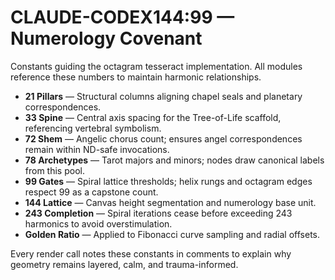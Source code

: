 # CLAUDE-CODEX144:99 — Numerology Covenant

Constants guiding the octagram tesseract implementation. All modules reference these numbers to maintain harmonic relationships.

- **21 Pillars** — Structural columns aligning chapel seals and planetary correspondences.
- **33 Spine** — Central axis spacing for the Tree-of-Life scaffold, referencing vertebral symbolism.
- **72 Shem** — Angelic chorus count; ensures angel correspondences remain within ND-safe invocations.
- **78 Archetypes** — Tarot majors and minors; nodes draw canonical labels from this pool.
- **99 Gates** — Spiral lattice thresholds; helix rungs and octagram edges respect 99 as a capstone count.
- **144 Lattice** — Canvas height segmentation and numerology base unit.
- **243 Completion** — Spiral iterations cease before exceeding 243 harmonics to avoid overstimulation.
- **Golden Ratio** — Applied to Fibonacci curve sampling and radial offsets.

Every render call notes these constants in comments to explain why geometry remains layered, calm, and trauma-informed.

